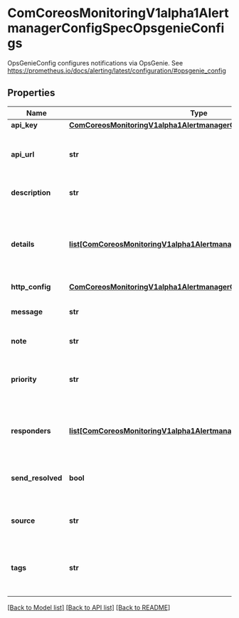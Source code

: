 # ComCoreosMonitoringV1alpha1AlertmanagerConfigSpecOpsgenieConfigs

OpsGenieConfig configures notifications via OpsGenie. See https://prometheus.io/docs/alerting/latest/configuration/#opsgenie_config
## Properties
Name | Type | Description | Notes
------------ | ------------- | ------------- | -------------
**api_key** | [**ComCoreosMonitoringV1alpha1AlertmanagerConfigSpecApiKey**](ComCoreosMonitoringV1alpha1AlertmanagerConfigSpecApiKey.md) |  | [optional] 
**api_url** | **str** | The URL to send OpsGenie API requests to. | [optional] 
**description** | **str** | Description of the incident. | [optional] 
**details** | [**list[ComCoreosMonitoringV1alpha1AlertmanagerConfigSpecHeaders]**](ComCoreosMonitoringV1alpha1AlertmanagerConfigSpecHeaders.md) | A set of arbitrary key/value pairs that provide further detail about the incident. | [optional] 
**http_config** | [**ComCoreosMonitoringV1alpha1AlertmanagerConfigSpecHttpConfig**](ComCoreosMonitoringV1alpha1AlertmanagerConfigSpecHttpConfig.md) |  | [optional] 
**message** | **str** | Alert text limited to 130 characters. | [optional] 
**note** | **str** | Additional alert note. | [optional] 
**priority** | **str** | Priority level of alert. Possible values are P1, P2, P3, P4, and P5. | [optional] 
**responders** | [**list[ComCoreosMonitoringV1alpha1AlertmanagerConfigSpecResponders]**](ComCoreosMonitoringV1alpha1AlertmanagerConfigSpecResponders.md) | List of responders responsible for notifications. | [optional] 
**send_resolved** | **bool** | Whether or not to notify about resolved alerts. | [optional] 
**source** | **str** | Backlink to the sender of the notification. | [optional] 
**tags** | **str** | Comma separated list of tags attached to the notifications. | [optional] 

[[Back to Model list]](../README.md#documentation-for-models) [[Back to API list]](../README.md#documentation-for-api-endpoints) [[Back to README]](../README.md)


